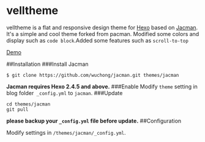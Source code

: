 # velltheme

velltheme is a flat and responsive design theme for [Hexo](http://zespia.tw/hexo/) based on [Jacman](https://github.com/wuchong/jacman).  
It's a simple and cool theme forked from pacman. Modified some colors and display such as `code block`.Added some features such as `scroll-to-top`

[Demo](http://vblog.vell001.ml/)


##Installation
###Install Jacman
```
$ git clone https://github.com/wuchong/jacman.git themes/jacman
```
**Jacman requires Hexo 2.4.5 and above.** 
###Enable
Modify `theme` setting in blog folder` _config.yml` to `jacman`.
###Update
```
cd themes/jacman
git pull
```
**please backup your `_config.yml` file before update.** 
##Configuration

Modify settings in  `/themes/jacman/_config.yml`.
